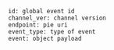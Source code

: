 
    id: global event id
    channel_ver: channel version
    endpoint: pie uri
    event_type: type of event
    event: object payload

